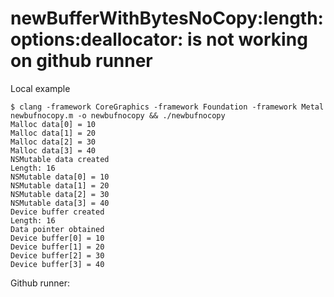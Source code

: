 # newBufferWithBytesNoCopy:length:options:deallocator: is not working on github runner

Local example

```
$ clang -framework CoreGraphics -framework Foundation -framework Metal newbufnocopy.m -o newbufnocopy && ./newbufnocopy
Malloc data[0] = 10
Malloc data[1] = 20
Malloc data[2] = 30
Malloc data[3] = 40
NSMutable data created
Length: 16
NSMutable data[0] = 10
NSMutable data[1] = 20
NSMutable data[2] = 30
NSMutable data[3] = 40
Device buffer created
Length: 16
Data pointer obtained
Device buffer[0] = 10
Device buffer[1] = 20
Device buffer[2] = 30
Device buffer[3] = 40
```

Github runner:
